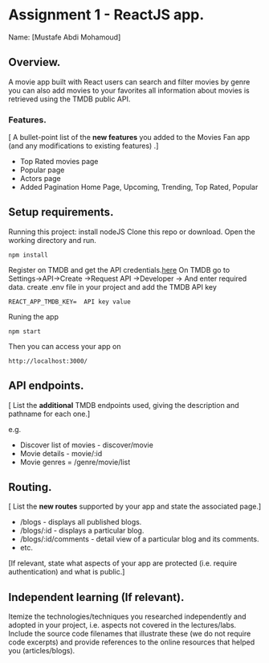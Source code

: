 # Assignment 1 - ReactJS app.

Name: [Mustafe Abdi Mohamoud]

## Overview.

A movie app built with React users can search and filter movies by genre you can also add movies to your favorites all  information about  movies is retrieved using the TMDB  public API.


### Features.
[ A bullet-point list of the __new features__ you added to the Movies Fan app (and any modifications to existing features) .]
 
+ Top Rated movies page
+ Popular page
+ Actors page
+ Added Pagination Home Page, Upcoming, Trending, Top Rated, Popular


## Setup requirements.

Running this project: install nodeJS Clone this repo or download. Open the working directory and run.

```
npm install
```

Register on TMDB and get the API credentials.[here](https://developer.themoviedb.org/)
On TMDB go to Settings->API->Create ->Request API ->Developer -> And enter required data.
create .env file in your project and add the TMDB API key 

```
REACT_APP_TMDB_KEY=  API key value
```

Runing the app
```
npm start
```
Then you can access your app on

```
http://localhost:3000/
```



## API endpoints.

[ List the __additional__ TMDB endpoints used, giving the description and pathname for each one.] 

e.g.
+ Discover list of movies - discover/movie
+ Movie details - movie/:id
+ Movie genres = /genre/movie/list

## Routing.

[ List the __new routes__ supported by your app and state the associated page.]

+ /blogs - displays all published blogs.
+ /blogs/:id - displays a particular blog.
+ /blogs/:id/comments - detail view of a particular blog and its comments.
+ etc.

[If relevant, state what aspects of your app are protected (i.e. require authentication) and what is public.]

## Independent learning (If relevant).

Itemize the technologies/techniques you researched independently and adopted in your project, 
i.e. aspects not covered in the lectures/labs. Include the source code filenames that illustrate these 
(we do not require code excerpts) and provide references to the online resources that helped you (articles/blogs).